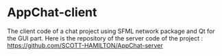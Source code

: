 # AppChat-client
The client code of a chat project using SFML network package and Qt  for the GUI part.
Here is the repository of the server code of the project : https://github.com/SCOTT-HAMILTON/AppChat-server
